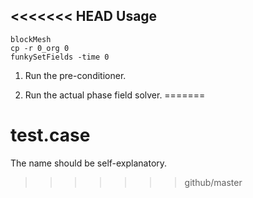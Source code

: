 <<<<<<< HEAD
Usage
-----

    blockMesh
    cp -r 0_org 0
    funkySetFields -time 0
    
1) Run the pre-conditioner.

2) Run the actual phase field solver.
=======
# test.case
The name should be self-explanatory.
>>>>>>> github/master
